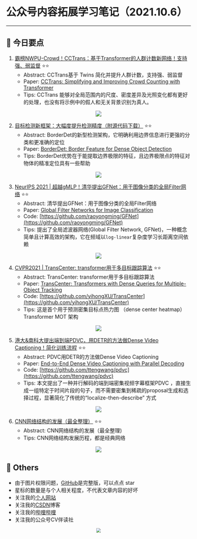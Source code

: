 # 公众号内容拓展学习笔记（2021.10.6）

------



## :paperclip:  今日要点

1. [霸榜NWPU-Crowd！CCTrans：基于Transformer的人群计数新网络！支持强、弱监督](https://mp.weixin.qq.com/s/glig3jMUwhk82pP1PGVayQ)         :star::star:
   - Abstract: CCTrans基于 Twins 简化并提升人群计数，支持强、弱监督
   - Paper: [CCTrans: Simplifying and Improving Crowd Counting with Transformer](https://arxiv.org/abs/2109.14483)
   - Tips:   CCTrans 能够对全局范围内的尺度、密度差异及光照变化都有更好的处理，也没有将示例中的假人和无关背景识别为真人。

<div align=center><img src="https://mmbiz.qpic.cn/mmbiz_jpg/yNnalkXE7oViahtg08Ddze43F4IIRHGmkLs062TlMKM1ziapyeBveiafvJZc87s0hLIEeHFR5PJxaVx8XUIVpBYxg/640?wx_fmt=jpeg&tp=webp&wxfrom=5&wx_lazy=1&wx_co=1" style='zoom:100%'>
</div>


2. [目标检测新框架：大幅度提升检测精度（附源代码下载）](https://mp.weixin.qq.com/s/NOKMUS6JJOkJTb2SwTSA0w)       :star::star:
   - Abstract: BorderDet的新型检测架构，它明确利用边界信息进行更强的分类和更准确的定位
   - Paper: [BorderDet: Border Feature for Dense Object Detection](https://arxiv.org/abs/2007.11056)
   - Tips: BorderDet优势在于能提取边界极限的特征，且边界极限点的特征对物体的精准定位具有一些帮助

<div align=center><img src="https://mmbiz.qpic.cn/mmbiz_png/1MtnAxmWSwO4eiau2faNydTGCz34pZVMnKdgllo7bicDAZr9ghzUBkVicR4icB9QFulHwdQba2fniaicR8NJmQE6M45w/640?wx_fmt=png&tp=webp&wxfrom=5&wx_lazy=1&wx_co=1" style='zoom:100%'>
</div>

3. [NeurIPS 2021 | 超越gMLP！清华提出GFNet：用于图像分类的全局Filter网络](https://mp.weixin.qq.com/s/5Zfszc3RCoalFuTANceNug)       :star::star:
   - Abstract: 清华提出GFNet：用于图像分类的全局Filter网络
   - Paper: [Global Filter Networks for Image Classification](https://arxiv.org/abs/2107.00645)
   - Code: [https://github.com/raoyongming/GFNet](https://github.com/raoyongming/GFNet)
   - Tips: 提出了全局滤波器网络(Global Filter Network, GFNet)，一种概念简单且计算高效的架构，它在频域以`log-linear`复杂度学习长距离空间依赖
<div align=center><img src="https://mmbiz.qpic.cn/mmbiz_jpg/VvkhdVVVIDjCP7cCB5XnvNamiaHFk2ibaytyC7hh2vGYp4AAj25TANaaXrrJXQAiaXVMrfa3Rcibxaa9abdRuuQwKw/640?wx_fmt=jpeg&tp=webp&wxfrom=5&wx_lazy=1&wx_co=1" style='zoom:100%'>
</div>


4. [CVPR2021 | TransCenter: transformer用于多目标跟踪算法](https://mp.weixin.qq.com/s/3idsff-ayQKYvP1StL0WEA)       :star::star:
   - Abstract:  TransCenter: transformer用于多目标跟踪算法
   - Paper: [TransCenter: Transformers with Dense Queries for Multiple-Object Tracking](https://arxiv.org/abs/2103.15145)
   - Code: [https://github.com/yihongXU/TransCenter](https://github.com/yihongXU/TransCenter)
   - Tips: 这是首个用于预测密集目标点热力图 （dense center heatmap）Transformer MOT 架构

<div align=center><img src="https://mmbiz.qpic.cn/mmbiz_png/KmXPKA19gWibTrrCKN2RUM6XOIChKUdpkWCZw6Dvl0ouyVHqoYq3VYYlqmaS3uNzKDchTtsibeW1768ZFHLF9dBw/640?wx_fmt=png&tp=webp&wxfrom=5&wx_lazy=1&wx_co=1" style='zoom:100%'>
</div>


5. [港大&南科大提出端到端PDVC，用DETR的方法做Dense Video Captioning！简化训练流程](https://mp.weixin.qq.com/s/NG8F-J7tXLD9pvXXw-UydA)       :star::star:
   - Abstract: PDVC用DETR的方法做Dense Video Captioning
   - Paper: [End-to-End Dense Video Captioning with Parallel Decoding](https://arxiv.org/abs/2108.07781)
   - Code: [https://github.com/ttengwang/pdvc](https://github.com/ttengwang/pdvc)
   - Tips:  本文提出了一种并行解码的端到端密集视频字幕框架PDVC ，直接生成一组特定于时间片段的句子，而不需要密集到稀疏的proposal生成和选择过程，显著简化了传统的“localize-then-describe” 方式

<div align=center><img src="https://mmbiz.qpic.cn/mmbiz_png/BJbRvwibeSTs2ECmrCYiabng4SpaLPC99F0NBhInFibxias4qWCzWCq28eLokEm210QJ545EWH6NUoNxtEyiaLvvSYw/640?wx_fmt=png&tp=webp&wxfrom=5&wx_lazy=1&wx_co=1" style='zoom:100%'>
</div>


6. [CNN网络结构的发展（最全整理）](https://mp.weixin.qq.com/s/im-VZ1BVuaQi7Bh5adZ8kA)       :star::star:
   - Abstract: CNN网络结构的发展（最全整理)
   - Tips: CNN网络结构发展历程，都是经典网络

<div align=center><img src="https://mmbiz.qpic.cn/mmbiz_jpg/gYUsOT36vfrpU5dibTK62MLSYpAV9siaRQE6eWbvMMWD7T6nXv7zbOLiagyu87IA1TS1DsQaSc6PnbgZHD0aQXD2A/640?wx_fmt=jpeg&tp=webp&wxfrom=5&wx_lazy=1&wx_co=1" style='zoom:100%'>
</div>

## :paperclip:  Others

- 由于图片权限问题，[GitHub](https://github.com/xiaoxuebajie/dairly_learning)是完整版，可以点点 star
- 星标的数量是与个人相关程度，不代表文章内容的好坏
- 关注我的[个人网站](http://www.cvbds.cn/)
- 关注我的[CSDN](https://blog.csdn.net/xiaoxuebajie)博客
- 关注我的[哔哩哔哩](https://space.bilibili.com/424394389)
- 关注我的公众号CV伴读社

<div align=center><img src="https://img-blog.csdnimg.cn/202005031406335.jpg" style='zoom:80%'>
</div>